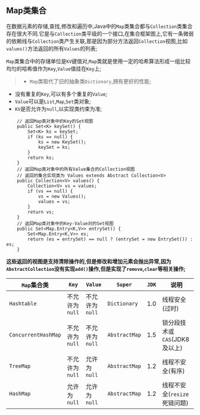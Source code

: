 ## Map类集合

在数据元素的存储,查找,修改和遍历中,Java中的`Map`类集合都与`Collection`类集合存在很大不同.它是与`Collection`类平级的一个接口,在集合框架图上,它有一条微弱的依赖线与`Collection`类产生关联,那是因为部分方法返回`Collection`视图,比如`values()`方法返回的所有`Values`的列表;

`Map`类集合中的存储单位是`KV`键值对,`Map`类就是使用一定的哈希算法形成一组比较均匀的哈希值作为`Key`,`Value`值挂在`Key`上;

>+ `Map`类取代了旧的抽象类`Dictionary`,拥有更好的性能;
+ 没有重复的`Key`,可以有多个重复的`Value`;
+ `Value`可以是`List`,`Map`,`Set`类对象;
+ `KV`是否允许为`null`,以实现类约束为准;

```HashMap
    // 返回Map类对象中的Key的Set视图
	public Set<K> keySet() {
        Set<K> ks = keySet;
        if (ks == null) {
            ks = new KeySet();
            keySet = ks;
        }
        return ks;
    }
    // 返回Map类对象中的所有Value集合的Collection视图
    // 返回的集合实现类为 Values extends Abstract Collection<V>
    public Collection<V> values() {
        Collection<V> vs = values;
        if (vs == null) {
            vs = new Values();
            values = vs;
        }
        return vs;
    }
    // 返回Map类对象中的Key-Value对的Set视图
    public Set<Map.Entry<K,V>> entrySet() {
        Set<Map.Entry<K,V>> es;
        return (es = entrySet) == null ? (entrySet = new EntrySet()) : es;
    }
```

**这些返回的视图是支持清除操作的,但是修改和增加元素会抛出异常,因为`AbstractCollection`没有实现`add()`操作,但是实现了`remove`,`clear`等相关操作;**


`Map`集合类|`Key`|`Value`|`Super`|`JDK`|说明|
--|--|--|--|--|--|
`Hashtable`|不允许为`null`|不允许为`null`|`Dictionary`|1.0|线程安全(过时)|
`ConcurrentHashMap`|不允许为`null`|不允许为`null`|`AbstractMap`|1.5|锁分段技术或`CAS`(JDK8及以上)|
`TreeMap`|不允许为`null`|允许为`null`|`AbstractMap`|1.2|线程不安全(有序)|
`HashMap`|允许为`null`|允许为`null`|`AbstractMap`|1.2|线程不安全(`resize`死链问题)|
